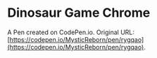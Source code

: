 # Dinosaur Game Chrome

A Pen created on CodePen.io. Original URL: [https://codepen.io/MysticReborn/pen/rygqao](https://codepen.io/MysticReborn/pen/rygqao).

